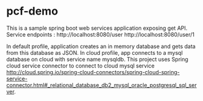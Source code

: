 # pcf-demo

This is a sample spring boot web services application exposing get API. 
Service endpoints : 
http://localhost:8080/user
http://localhost:8080/user/1

In default profile, application creates an in memory database and gets data from this database as JSON. 
In cloud profile, app connects to a mysql database on cloud with service name mysqldb. 
This project uses Spring cloud service connector to connect to cloud mysql service
http://cloud.spring.io/spring-cloud-connectors/spring-cloud-spring-service-connector.html#_relational_database_db2_mysql_oracle_postgresql_sql_server.



